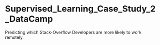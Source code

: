 # Supervised_Learning_Case_Study_2_DataCamp
Predicting which Stack-Overflow Developers are more likely to work remotely.
